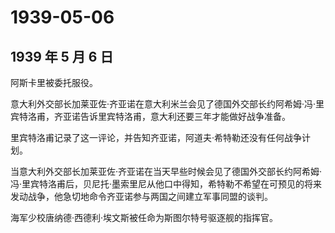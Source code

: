 # 1939-05-06

## 1939 年 5 月 6 日

阿斯卡里被委托服役。

意大利外交部长加莱亚佐·齐亚诺在意大利米兰会见了德国外交部长约阿希姆·冯·里宾特洛甫，齐亚诺告诉里宾特洛甫，意大利还要三年才能做好战争准备。

里宾特洛甫记录了这一评论，并告知齐亚诺，阿道夫·希特勒还没有任何战争计划。

当意大利外交部长加莱亚佐·齐亚诺在当天早些时候会见了德国外交部长约阿希姆·冯·里宾特洛甫后，贝尼托·墨索里尼从他口中得知，希特勒不希望在可预见的将来发动战争，他急切地命令齐亚诺参与两国之间建立军事同盟的谈判。

海军少校唐纳德·西德利·埃文斯被任命为斯图尔特号驱逐舰的指挥官。

